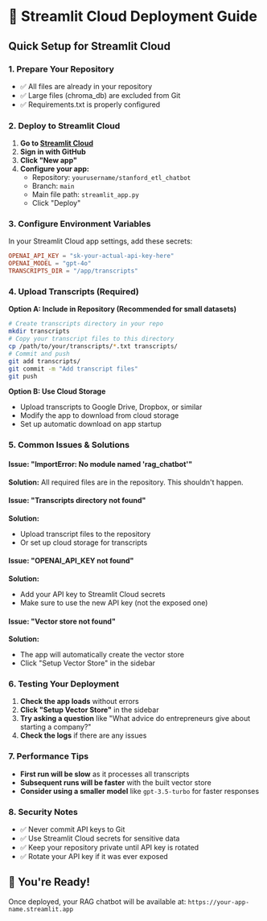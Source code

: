 # 🚀 Streamlit Cloud Deployment Guide

## Quick Setup for Streamlit Cloud

### 1. Prepare Your Repository
- ✅ All files are already in your repository
- ✅ Large files (chroma_db) are excluded from Git
- ✅ Requirements.txt is properly configured

### 2. Deploy to Streamlit Cloud

1. **Go to [Streamlit Cloud](https://share.streamlit.io/)**
2. **Sign in with GitHub**
3. **Click "New app"**
4. **Configure your app:**
   - Repository: `yourusername/stanford_etl_chatbot`
   - Branch: `main`
   - Main file path: `streamlit_app.py`
   - Click "Deploy"

### 3. Configure Environment Variables

In your Streamlit Cloud app settings, add these secrets:

```toml
OPENAI_API_KEY = "sk-your-actual-api-key-here"
OPENAI_MODEL = "gpt-4o"
TRANSCRIPTS_DIR = "/app/transcripts"
```

### 4. Upload Transcripts (Required)

**Option A: Include in Repository (Recommended for small datasets)**
```bash
# Create transcripts directory in your repo
mkdir transcripts
# Copy your transcript files to this directory
cp /path/to/your/transcripts/*.txt transcripts/
# Commit and push
git add transcripts/
git commit -m "Add transcript files"
git push
```

**Option B: Use Cloud Storage**
- Upload transcripts to Google Drive, Dropbox, or similar
- Modify the app to download from cloud storage
- Set up automatic download on app startup

### 5. Common Issues & Solutions

#### Issue: "ImportError: No module named 'rag_chatbot'"
**Solution:** All required files are in the repository. This shouldn't happen.

#### Issue: "Transcripts directory not found"
**Solution:** 
- Upload transcript files to the repository
- Or set up cloud storage for transcripts

#### Issue: "OPENAI_API_KEY not found"
**Solution:**
- Add your API key to Streamlit Cloud secrets
- Make sure to use the new API key (not the exposed one)

#### Issue: "Vector store not found"
**Solution:**
- The app will automatically create the vector store
- Click "Setup Vector Store" in the sidebar

### 6. Testing Your Deployment

1. **Check the app loads** without errors
2. **Click "Setup Vector Store"** in the sidebar
3. **Try asking a question** like "What advice do entrepreneurs give about starting a company?"
4. **Check the logs** if there are any issues

### 7. Performance Tips

- **First run will be slow** as it processes all transcripts
- **Subsequent runs will be faster** with the built vector store
- **Consider using a smaller model** like `gpt-3.5-turbo` for faster responses

### 8. Security Notes

- ✅ Never commit API keys to Git
- ✅ Use Streamlit Cloud secrets for sensitive data
- ✅ Keep your repository private until API key is rotated
- ✅ Rotate your API key if it was ever exposed

## 🎉 You're Ready!

Once deployed, your RAG chatbot will be available at:
`https://your-app-name.streamlit.app` 